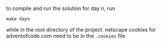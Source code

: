 to compile and run the solution for day n, run

```
make dayn
```

while in the root directory of the project. netscape cookies for adventofcode.com need to be in the `.cookies` file.
